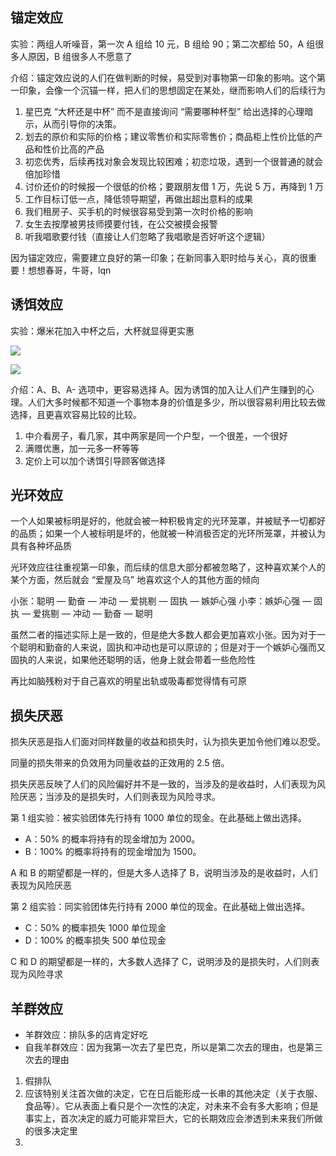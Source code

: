 ## 锚定效应
实验：两组人听噪音，第一次 A 组给 10 元，B 组给 90；第二次都给 50，A 组很多人原因，B 组很多人不愿意了

介绍：锚定效应说的人们在做判断的时候，易受到对事物第一印象的影响。这个第一印象，会像一个沉锚一样，把人们的思想固定在某处，继而影响人们的后续行为

1. 星巴克 “大杯还是中杯” 而不是直接询问 “需要哪种杯型” 给出选择的心理暗示，从而引导你的决策。
2. 划去的原价和实际的价格；建议零售价和实际零售价；商品柜上性价比低的产品和性价比高的产品
3. 初恋优秀，后续再找对象会发现比较困难；初恋垃圾，遇到一个很普通的就会倍加珍惜
4. 讨价还价的时候报一个很低的价格；要跟朋友借 1 万，先说 5 万，再降到 1 万
5. 工作目标订低一点，降低领导期望，再做出超出意料的成果
6. 我们租房子、买手机的时候很容易受到第一次时价格的影响
7. 女生去按摩被男技师摸要付钱，在公交被摸会报警
8. 听我唱歌要付钱（直接让人们忽略了我唱歌是否好听这个逻辑）

因为锚定效应，需要建立良好的第一印象；在新同事入职时给与关心，真的很重要！想想春哥，牛哥，lqn

## 诱饵效应
实验：爆米花加入中杯之后，大杯就显得更实惠

![](https://img.huxiucdn.com/article/content/202003/13/161316977718.jpg?imageView2/2/w/1000/format/jpg/interlace/1/q/85)

![](https://img.huxiucdn.com/article/content/202003/13/161316308889.jpg?imageView2/2/w/1000/format/jpg/interlace/1/q/85)

介绍：A、B、A- 选项中，更容易选择 A。因为诱饵的加入让人们产生赚到的心理。人们大多时候都不知道一个事物本身的价值是多少，所以很容易利用比较去做选择，且更喜欢容易比较的比较。

1. 中介看房子，看几家，其中两家是同一个户型，一个很差，一个很好
2. 满赠优惠，加一元多一杯等等
3. 定价上可以加个诱饵引导顾客做选择

## 光环效应
一个人如果被标明是好的，他就会被一种积极肯定的光环笼罩，并被赋予一切都好的品质；如果一个人被标明是坏的，他就被一种消极否定的光环所笼罩，并被认为具有各种坏品质

光环效应往往重视第一印象，而后续的信息大部分都被忽略了，这种喜欢某个人的某个方面，然后就会 “爱屋及乌” 地喜欢这个人的其他方面的倾向

小张：聪明 — 勤奋 — 冲动 — 爱挑剔 — 固执 — 嫉妒心强
小李：嫉妒心强 — 固执 — 爱挑剔 — 冲动 — 勤奋 — 聪明

虽然二者的描述实际上是一致的，但是绝大多数人都会更加喜欢小张。因为对于一个聪明和勤奋的人来说，固执和冲动也是可以原谅的；但是对于一个嫉妒心强而又固执的人来说，如果他还聪明的话，他身上就会带着一些危险性

再比如脑残粉对于自己喜欢的明星出轨或吸毒都觉得情有可原

## 损失厌恶
损失厌恶是指人们面对同样数量的收益和损失时，认为损失更加令他们难以忍受。

同量的损失带来的负效用为同量收益的正效用的 2.5 倍。

损失厌恶反映了人们的风险偏好并不是一致的，当涉及的是收益时，人们表现为风险厌恶；当涉及的是损失时，人们则表现为风险寻求。

第 1 组实验：被实验团体先行持有 1000 单位的现金。在此基础上做出选择。

+ A：50% 的概率将持有的现金增加为 2000。
+ B：100% 的概率将持有的现金增加为 1500。

A 和 B 的期望都是一样的，但是大多人选择了 B，说明当涉及的是收益时，人们表现为风险厌恶

第 2 组实验：同实验团体先行持有 2000 单位的现金。在此基础上做出选择。

+ C：50% 的概率损失 1000 单位现金
+ D：100% 的概率损失 500 单位现金

C 和 D 的期望都是一样的，大多数人选择了 C，说明涉及的是损失时，人们则表现为风险寻求

## 羊群效应
+ 羊群效应：排队多的店肯定好吃
+ 自我羊群效应：因为我第一次去了星巴克，所以是第二次去的理由，也是第三次去的理由

1. 假排队
2. 应该特别关注首次做的决定，它在日后能形成一长串的其他决定（关于衣服、食品等）。它从表面上看只是个一次性的决定，对未来不会有多大影响；但是事实上，首次决定的威力可能非常巨大，它的长期效应会渗透到未来我们所做的很多决定里
3. 